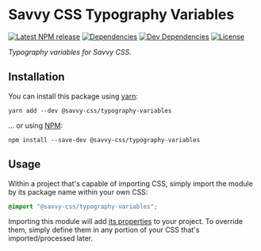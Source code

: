 # Savvy CSS Typography Variables

[![Latest NPM release][npm-badge]][npm-badge-url]
[![Dependencies][dependencies-badge]][dependencies-badge-url]
[![Dev Dependencies][devDependencies-badge]][devDependencies-badge-url]
[![License][license-badge]][license-badge-url]

_Typography variables for Savvy CSS._

## Installation

You can install this package using [yarn](https://yarnpkg.com/en/docs/install):

```shell
yarn add --dev @savvy-css/typography-variables
```

... or using [NPM](https://docs.npmjs.com/getting-started/installing-node):

```shell
npm install --save-dev @savvy-css/typography-variables
```

## Usage

Within a project that's capable of importing CSS, simply import
the module by its package name within your own CSS:

```css
@import "@savvy-css/typography-variables";

```

Importing this module will add [its properties](/lib/typography-variables.css) to your project. To override them, simply define them in any portion of your CSS that's imported/processed later.



[npm-badge]: https://img.shields.io/npm/v/@savvy-css/typography-variables.svg
[npm-badge-url]: https://www.npmjs.com/package/@savvy-css/typography-variables
[license-badge]: https://img.shields.io/npm/l/@savvy-css/typography-variables.svg
[license-badge-url]: LICENSE
[dependencies-badge]: https://img.shields.io/david/savvy-css/typography-variables.svg
[dependencies-badge-url]: https://david-dm.org/savvy-css/typography-variables
[devDependencies-badge]: https://img.shields.io/david/dev/savvy-css/typography-variables.svg
[devDependencies-badge-url]: https://david-dm.org/savvy-css/typography-variables#info=devDependencies

